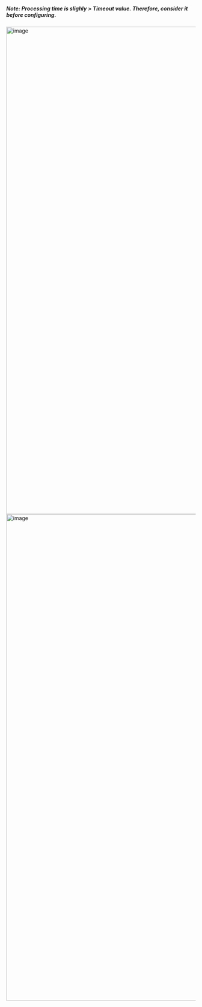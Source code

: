 ##### Note: Processing time is slighly > Timeout value. Therefore, consider it before configuring. 
<img width="1294" alt="image" src="https://github.com/rahulvaish/SpringBoot-Java/assets/689226/dcf5b683-6f70-4fc0-8eaf-594a5e2aed7c">

<img width="1292" alt="image" src="https://github.com/rahulvaish/SpringBoot-Java/assets/689226/981c8881-853e-4a19-aa8e-880eaf5013cf">


